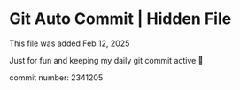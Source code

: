 # Git Auto Commit | Hidden File

This file was added Feb 12, 2025

Just for fun and keeping my daily git commit active 🤪

commit number: 2341205
